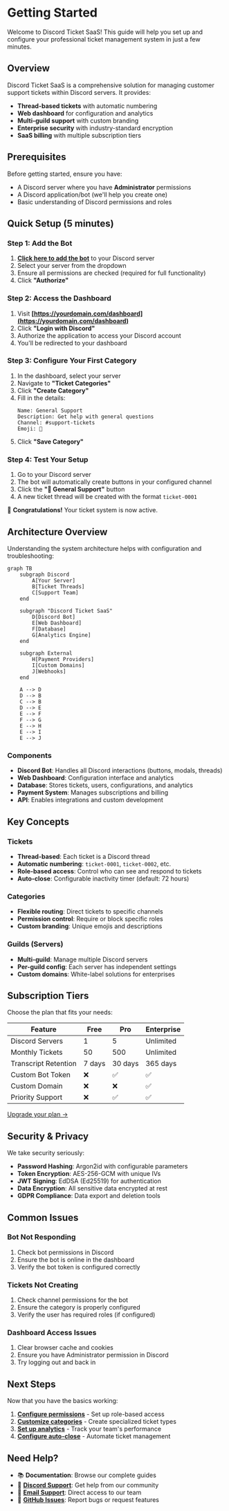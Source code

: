 # Getting Started

Welcome to Discord Ticket SaaS! This guide will help you set up and configure your professional ticket management system in just a few minutes.

## Overview

Discord Ticket SaaS is a comprehensive solution for managing customer support tickets within Discord servers. It provides:

- **Thread-based tickets** with automatic numbering
- **Web dashboard** for configuration and analytics
- **Multi-guild support** with custom branding
- **Enterprise security** with industry-standard encryption
- **SaaS billing** with multiple subscription tiers

## Prerequisites

Before getting started, ensure you have:

- A Discord server where you have **Administrator** permissions
- A Discord application/bot (we'll help you create one)
- Basic understanding of Discord permissions and roles

## Quick Setup (5 minutes)

### Step 1: Add the Bot

1. **[Click here to add the bot](https://discord.com/oauth2/authorize?client_id=1393041849148506302&permissions=8&integration_type=0&scope=bot+applications.commands)** to your Discord server
2. Select your server from the dropdown
3. Ensure all permissions are checked (required for full functionality)
4. Click **"Authorize"**

### Step 2: Access the Dashboard

1. Visit **[https://yourdomain.com/dashboard](https://yourdomain.com/dashboard)**
2. Click **"Login with Discord"**
3. Authorize the application to access your Discord account
4. You'll be redirected to your dashboard

### Step 3: Configure Your First Category

1. In the dashboard, select your server
2. Navigate to **"Ticket Categories"**
3. Click **"Create Category"**
4. Fill in the details:
   ```
   Name: General Support
   Description: Get help with general questions
   Channel: #support-tickets
   Emoji: 🎫
   ```
5. Click **"Save Category"**

### Step 4: Test Your Setup

1. Go to your Discord server
2. The bot will automatically create buttons in your configured channel
3. Click the **"🎫 General Support"** button
4. A new ticket thread will be created with the format `ticket-0001`

🎉 **Congratulations!** Your ticket system is now active.

## Architecture Overview

Understanding the system architecture helps with configuration and troubleshooting:

```mermaid
graph TB
    subgraph Discord
        A[Your Server]
        B[Ticket Threads]
        C[Support Team]
    end
    
    subgraph "Discord Ticket SaaS"
        D[Discord Bot]
        E[Web Dashboard]
        F[Database]
        G[Analytics Engine]
    end
    
    subgraph External
        H[Payment Providers]
        I[Custom Domains]
        J[Webhooks]
    end
    
    A --> D
    D --> B
    C --> B
    D --> E
    E --> F
    F --> G
    E --> H
    E --> I
    E --> J
```

### Components

- **Discord Bot**: Handles all Discord interactions (buttons, modals, threads)
- **Web Dashboard**: Configuration interface and analytics
- **Database**: Stores tickets, users, configurations, and analytics
- **Payment System**: Manages subscriptions and billing
- **API**: Enables integrations and custom development

## Key Concepts

### Tickets

- **Thread-based**: Each ticket is a Discord thread
- **Automatic numbering**: `ticket-0001`, `ticket-0002`, etc.
- **Role-based access**: Control who can see and respond to tickets
- **Auto-close**: Configurable inactivity timer (default: 72 hours)

### Categories

- **Flexible routing**: Direct tickets to specific channels
- **Permission control**: Require or block specific roles
- **Custom branding**: Unique emojis and descriptions

### Guilds (Servers)

- **Multi-guild**: Manage multiple Discord servers
- **Per-guild config**: Each server has independent settings
- **Custom domains**: White-label solutions for enterprises

## Subscription Tiers

Choose the plan that fits your needs:

| Feature | Free | Pro | Enterprise |
|---------|------|-----|------------|
| Discord Servers | 1 | 5 | Unlimited |
| Monthly Tickets | 50 | 500 | Unlimited |
| Transcript Retention | 7 days | 30 days | 365 days |
| Custom Bot Token | ❌ | ✅ | ✅ |
| Custom Domain | ❌ | ❌ | ✅ |
| Priority Support | ❌ | ✅ | ✅ |

[Upgrade your plan →](/guide/subscription)

## Security & Privacy

We take security seriously:

- **Password Hashing**: Argon2id with configurable parameters
- **Token Encryption**: AES-256-GCM with unique IVs
- **JWT Signing**: EdDSA (Ed25519) for authentication
- **Data Encryption**: All sensitive data encrypted at rest
- **GDPR Compliance**: Data export and deletion tools

## Common Issues

### Bot Not Responding

1. Check bot permissions in Discord
2. Ensure the bot is online in the dashboard
3. Verify the bot token is configured correctly

### Tickets Not Creating

1. Check channel permissions for the bot
2. Ensure the category is properly configured
3. Verify the user has required roles (if configured)

### Dashboard Access Issues

1. Clear browser cache and cookies
2. Ensure you have Administrator permission in Discord
3. Try logging out and back in

## Next Steps

Now that you have the basics working:

1. **[Configure permissions](/guide/permissions)** - Set up role-based access
2. **[Customize categories](/guide/categories)** - Create specialized ticket types
3. **[Set up analytics](/guide/analytics)** - Track your team's performance
4. **[Configure auto-close](/guide/auto-close)** - Automate ticket management

## Need Help?

- 📚 **Documentation**: Browse our complete guides
- 💬 **[Discord Support](https://discord.gg/tb3KrFc2ED)**: Get help from our community
- 📧 **[Email Support](mailto:support@yourdomain.com)**: Direct access to our team
- 🐛 **[GitHub Issues](https://github.com/Legacy-DEV-Team/TicketSystem/issues)**: Report bugs or request features